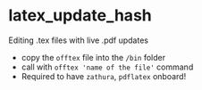 # latex_update_hash
Editing .tex files with live .pdf updates

- copy the `offtex` file into the `/bin` folder
- call with `offtex 'name of the file'` command
- Required to have `zathura`, `pdflatex` onboard!
